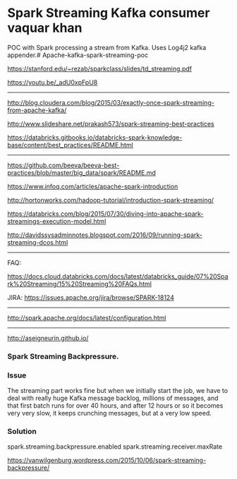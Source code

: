 # Spark Streaming Kafka consumer vaquar khan 

POC with Spark processing a stream from Kafka. Uses Log4j2 kafka appender.# Apache-kafka-spark-streaming-poc


https://stanford.edu/~rezab/sparkclass/slides/td_streaming.pdf

https://youtu.be/_adU0xpFpU8

---------------------------------------------------------------------------

http://blog.cloudera.com/blog/2015/03/exactly-once-spark-streaming-from-apache-kafka/

http://www.slideshare.net/prakash573/spark-streaming-best-practices

https://databricks.gitbooks.io/databricks-spark-knowledge-base/content/best_practices/README.html

-----------------------------------------------------------------------------------------------------

https://github.com/beeva/beeva-best-practices/blob/master/big_data/spark/README.md

https://www.infoq.com/articles/apache-spark-introduction

http://hortonworks.com/hadoop-tutorial/introduction-spark-streaming/

https://databricks.com/blog/2015/07/30/diving-into-apache-spark-streamings-execution-model.html

http://davidssysadminnotes.blogspot.com/2016/09/running-spark-streaming-dcos.html

------------------------------------------------------------------------------------------------------
FAQ:

https://docs.cloud.databricks.com/docs/latest/databricks_guide/07%20Spark%20Streaming/15%20Streaming%20FAQs.html

JIRA:
https://issues.apache.org/jira/browse/SPARK-18124

------------------------------------------------------------------------------------------------------

http://spark.apache.org/docs/latest/configuration.html


------------------------------------------------------------------------------------------------------

http://aseigneurin.github.io/


### Spark Streaming Backpressure. 

### Issue 

The streaming part works fine but when we initially start the job, we have to deal with really huge Kafka message backlog, millions of messages, and that first batch runs for over 40 hours,  and after 12 hours or so it becomes very very slow, it keeps crunching messages, but at a very low speed. 

### Solution 

spark.streaming.backpressure.enabled
spark.streaming.receiver.maxRate

https://vanwilgenburg.wordpress.com/2015/10/06/spark-streaming-backpressure/

